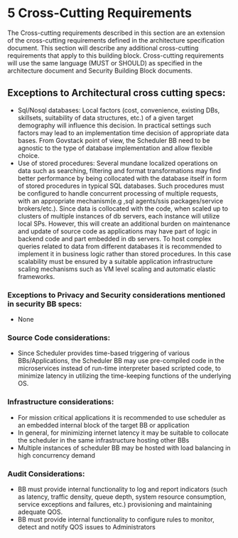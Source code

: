 # 5 Cross-Cutting Requirements

The Cross-cutting requirements described in this section are an extension of the cross-cutting requirements defined in the architecture specification document. This section will describe any additional cross-cutting requirements that apply to this building block. Cross-cutting requirements will use the same language (MUST or SHOULD) as specified in the architecture document and Security Building Block documents.

## Exceptions to Architectural cross cutting specs:

* Sql/Nosql databases: Local factors (cost, convenience, existing DBs, skillsets, suitability of data structures, etc.) of a given target demography will influence this decision.  In practical settings such factors may lead to an implementation time decision of appropriate data bases. From Govstack point of view, the Scheduler BB need to be agnostic to the type of database implementation and allow flexible choice.
* Use of stored procedures: Several mundane localized operations on data such as searching, filtering and format transformations may find better performance by being collocated with the database itself in form of stored procedures in typical SQL databases. Such procedures must be  configured to handle concurrent processing of multiple requests, with an appropriate mechanism(e.g ,sql agents/ssis packages/service brokers/etc.). Since data is collocated with the code, when scaled up to clusters of multiple instances of db servers, each instance will utilize local SPs.  However, this will create an additional burden on maintenance and update of source code as applications may have part of logic in backend code and part embedded in db servers. To host complex queries related to data from different databases it is recommended to implement it in business logic rather than stored procedures.  In this case scalability must be ensured by a suitable application infrastructure scaling mechanisms such as VM level scaling and  automatic elastic frameworks.

### Exceptions to Privacy and Security considerations mentioned in security BB specs:

* None

### Source Code considerations:

* Since Scheduler provides time-based triggering of various BBs/Applications, the Scheduler BB may use pre-compiled code in the microservices instead of run-time interpreter based scripted code, to minimize latency in utilizing the time-keeping functions of the underlying OS.

### Infrastructure considerations: <a href="#_heading-h.17dp8vu" id="_heading-h.17dp8vu"></a>

* For mission critical applications it is recommended to use scheduler as an embedded internal block of the target BB or application
* In general, for minimizing internet latency it may be suitable to collocate the scheduler in the same infrastructure hosting other BBs
* Multiple instances of scheduler BB may be hosted with load balancing in high concurrency demand

### Audit Considerations: <a href="#_heading-h.3rdcrjn" id="_heading-h.3rdcrjn"></a>

* BB must provide internal functionality to log and report indicators (such as latency, traffic density, queue depth, system resource consumption, service exceptions and failures, etc.) provisioning and maintaining adequate QOS.
* BB must provide internal functionality to configure rules to monitor, detect and notify QOS issues to Administrators
